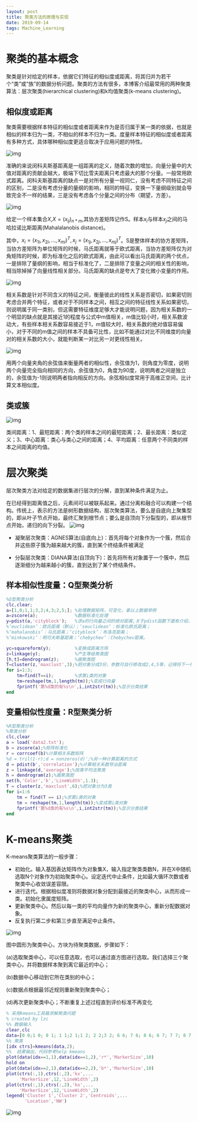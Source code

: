 ```yaml
---
layout: post
title: 聚类方法的原理与实现
date: 2019-09-14
tags: Machine_Learning
---
```


# 聚类的基本概念

聚类是针对给定的样本，依据它们特征的相似度或距离，将其归并为若干个“类”或“族”的数据分析问题。聚类的方法有很多，本博客介绍最常用的两种聚类算法：层次聚类(hierarchical clustering)和k均值聚类(k-means clustering)。

## 相似度或距离

聚类需要根据样本特征的相似度或者距离来作为是否归属于某一类的依据，也就是相似的样本归为一类，不相似的样本不归为一类。度量样本特征的相似度或者距离有多种方式，具体哪种相似度更适合取决于应用问题的特性。


![img](/images/posts/matlab/26.png)

准确的来说闵科夫斯基距离是一组距离的定义，随着次数的增加，向量分量中的大值对距离的贡献会越大，极端下切比雪夫距离只考虑最大的那个分量。一般常用欧式距离。闵科夫斯基距离的缺点一是对所有分量一视同仁，没有考虑不同特征之间的区别，二是没有考虑分量的量纲的影响，相同的特征，变换一下量纲级别就会导致完全不一样的结果，三是没有考虑各个分量之间的分布（期望，方差）。

![img](/images/posts/matlab/27.png)

给定一个样本集合$X$,$X=(x_{ij})_{n*m}$,其协方差矩阵记作S。样本$x_{i}$与样本$x_{j}$之间的马哈拉诺比斯距离(Mahalalanobis distance)。

其中，$x_{i}=(x_{1i},x_{2i},...,x_{mi})^{T},x_{j}=(x_{1j},x_{2j},...,x_{mj})^{T}$。S是整体样本的协方差矩阵， 当协方差矩阵为单位矩阵的时候，马氏距离就等于欧式距离，当协方差矩阵仅为对角矩阵的时候，即为标准化之后的欧式距离，由此可以看出马氏距离的两个优点，一是排除了量纲的影响，相当于标准化了，二是排除了变量之间的相关性的影响，相当除掉掉了向量线性相关部分。马氏距离的缺点是夸大了变化微小变量的作用。

![img](/images/posts/matlab/28.png)

相关系数是针对不同含义的特征之间，衡量彼此的线性关系是否密切，如果密切则考虑合并两个特征，或者对于不同样本之间，相互之间的特征线性关系如果密切，则说明属于同一类别，但这需要特征维度足够大才能说明问题，因为相关系数的一个明显的缺点就是其接近1的程度与公式中m值相关，m值比较小时，相关系数波动大，有些样本相关系数容易接近于1，m值较大时，相关系数的绝对值容易偏小，对于不同的m值之间的样本不具备可比性，比如不能通过对比不同维度的向量对的相关系数的大小，就能判断某一对比另一对更线性相关。


![img](/images/posts/matlab/29.png)

用两个向量夹角的余弦值来衡量两者的相似性，余弦值为1，则角度为零度，说明两个向量完全指向相同的方向，余弦值为0，角度为90度，说明两者之间是独立的，余弦值为-1则说明两者指向相反的方向。余弦相似度常用于高维正空间，比计算文本相似度。

## 类或簇

![img](/images/posts/matlab/30.png)

类间距离：1、最短距离：两个类的样本之间的最短距离；2、最长距离：类似定义；3、中心距离：类心与类心之间的距离；4、平均距离：任意两个不同类的样本之间距离的均值。


# 层次聚类
层次聚类方法对给定的数据集进行层次的分解，直到某种条件满足为止。

在已经得到距离值之后，元素间可以被联系起来。通过分离和融合可以构建一个结构。传统上，表示的方法是树形数据结构，层次聚类算法，要么是自底向上聚集型的，即从叶子节点开始，最终汇聚到根节点；要么是自顶向下分裂型的，即从根节点开始，递归的向下分裂。
![img](/images/posts/matlab/31.png)

* 凝聚层次聚类：AGNES算法(自底向上)：首先将每个对象作为一个簇，然后合并这些原子簇为越来越大的簇，直到某个终结条件被满足

* 分裂层次聚类：DIANA算法(自顶向下)：首先将所有对象置于一个簇中，然后逐渐细分为越来越小的簇，直到达到了某个终结条件。


## 样本相似性度量：Q型聚类分析

```matlab
%Q型聚类分析
clc,clear;
a=[1,0;1,1;3,2;4,3;2,5;]; %处理数据矩阵，可变化，拿以上数据举例 
a=zscore(a);              %数据标准化处理
y=pdist(a,'cityblock');   %求a的行向量之间的绝对距离,关于pdist函数下面有介绍，P222
%‘euclidean’：欧氏距离（默认）；‘seuclidean’：标准化欧氏距离；
%‘mahalanobis’：马氏距离；‘cityblock’：布洛克距离；
%‘minkowski’：明可夫斯基距离；‘chebychev’：Chebychev距离。

yc=squareform(y);         %变换成距离方阵
z=linkage(y);             %产生等级聚类图
[h,t]=dendrogram(z);      %画聚类图
T=cluster(z,'maxclust',3);%把对象分成3份，参数可自行修改成2,4,5等，记得将下一行i值修改
for i=1:3;
    tm=find(T==i);        %求第i类的对象
    tm=reshape(tm,1,length(tm));%变成行向量
    fprintf('第%d类的有%s\n',i,int2str(tm));%显示分类结果
end
```

## 变量相似性度量：R型聚类分析

```matlab
%R型聚类分析
%聚类分析
clc,clear
a = load('data2.txt');
b = zscore(a);%矩阵标准化
r = corrcoef(b)%计算相关系数矩阵
%d = tril(1-r);d = nonzeros(d)';%另一种计算距离的方式
d = pdist(b','correlation');%计算相关系数导出距离
z = linkage(d,'average');%按类平均法聚类
h = dendrogram(z);%画聚类图
set(h,'Color','k','LineWidth',1.3);
T = cluster(z,'maxclust',6);%把对象分为3类
for i=1:6
    tm = find(T == i);%求第i类的对象
    tm = reshape(tm,1,length(tm));%变成第i类对象
    fprintf('第%d类的有%s\n',i,int2str(tm));%显示分类结果
end
```


# K-means聚类
K-means聚类算法的一般步骤：

* 初始化。输入基因表达矩阵作为对象集X，输入指定聚类类数N，并在X中随机选取N个对象作为初始聚类中心。设定迭代中止条件，比如最大循环次数或者聚类中心收敛误差容限。
* 进行迭代。根据相似度准则将数据对象分配到最接近的聚类中心，从而形成一类。初始化隶属度矩阵。
* 更新聚类中心。然后以每一类的平均向量作为新的聚类中心，重新分配数据对象。
* 反复执行第二步和第三步直至满足中止条件。

![img](/images/posts/matlab/32.png)

图中圆形为聚类中心，方块为待聚类数据，步骤如下：

 (a)选取聚类中心，可以任意选取，也可以通过直方图进行选取。我们选择三个聚类中心，并将数据样本聚到离它最近的中心；

 (b)数据中心移动到它所在类别的中心；

 (c)数据点根据最邻近规则重新聚到聚类中心；

 (d)再次更新聚类中心；不断重复上述过程直到评价标准不再变化

```matlab   
% 采用kmeans工具箱求解聚类问题
% created by lzc
%% 数据输入
clear,clc
data=[0 0;1 0; 0 1; 1 1;2 1;1 2; 2 2;3 2; 6 6; 7 6; 8 6; 6 7; 7 7; 8 7; 9 7 ; 7 8; 8 8; 9 8; 8 9 ; 9 9];  %每一列数据为一类特征值
%% 聚类
[idx ctrs]=kmeans(data,2);
%%  结果输出，代码参考help kmeans
plot(data(idx==1,1),data(idx==1,2),'r*','MarkerSize',10)
hold on
plot(data(idx==2,1),data(idx==2,2),'b*','MarkerSize',10)
plot(ctrs(:,1),ctrs(:,2),'kx',...
     'MarkerSize',12,'LineWidth',2)
plot(ctrs(:,1),ctrs(:,2),'ko',...
     'MarkerSize',12,'LineWidth',2)
legend('Cluster 1','Cluster 2','Centroids',...
       'Location','NW')
```
![img](/images/posts/matlab/33.png)